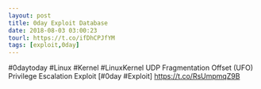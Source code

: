 ```yaml
---
layout: post
title: 0day Exploit Database
date: 2018-08-03 03:00:23
tourl: https://t.co/ifDhCPJfYM
tags: [exploit,0day]
---
```

#0daytoday #Linux #Kernel #LinuxKernel UDP Fragmentation Offset (UFO) Privilege Escalation Exploit [#0day #Exploit] https://t.co/RsUmpmqZ9B